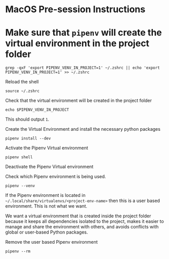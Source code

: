 # MacOS Pre-session Instructions


# Make sure that `pipenv` will create the virtual environment in the project folder
```
grep -qxF 'export PIPENV_VENV_IN_PROJECT=1' ~/.zshrc || echo 'export PIPENV_VENV_IN_PROJECT=1' >> ~/.zshrc
```

Reload the shell

```
source ~/.zshrc
```

Check that the virtual environment will be created in the project folder

```
echo $PIPENV_VENV_IN_PROJECT
```

This should output `1`.


Create the Virtual Environment and install the necessary python packages
```
pipenv install --dev
```

Activate the Pipenv Virtual environment

```
pipenv shell
```

Deactivate the Pipenv Virtual environment



Check which Pipenv environment is being used.

```
pipenv --venv
```

If the Pipenv environment is located in `~/.local/share/virtualenvs/<project-env-name>` then this is a user based environment. This is not what we want.

We want a virtual environment that is created inside the project folder because it keeps all dependencies isolated to the project, makes it easier to manage and share the environment with others, and avoids conflicts with global or user-based Python packages.

Remove the user based Pipenv environment

```
pipenv --rm
```

